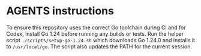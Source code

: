 # AGENTS instructions

To ensure this repository uses the correct Go toolchain during CI and for Codex,
install Go 1.24 before running any builds or tests. Run the helper script
`./scripts/setup-go-1.24.sh` which downloads Go 1.24.0 and installs it to
`/usr/local/go`. The script also updates the PATH for the current session.
